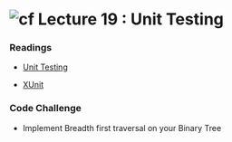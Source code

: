 ![cf](http://i.imgur.com/7v5ASc8.png) Lecture 19 : Unit Testing
=====================================


### Readings
- [Unit Testing](https://github.com/dotnet/docs/blob/master/docs/core/testing/unit-testing-with-dotnet-test.md)

- [XUnit](https://xunit.github.io/docs/getting-started-dotnet-core)

### Code Challenge

- Implement Breadth first traversal on your Binary Tree
